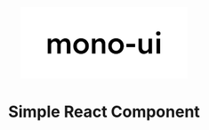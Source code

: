 <p align="center">
   <img src="./public/static/logo.svg" alt="mono-ui" width="300" />
</p>

<h1 align="center">Simple React Component</h1>
<br />

